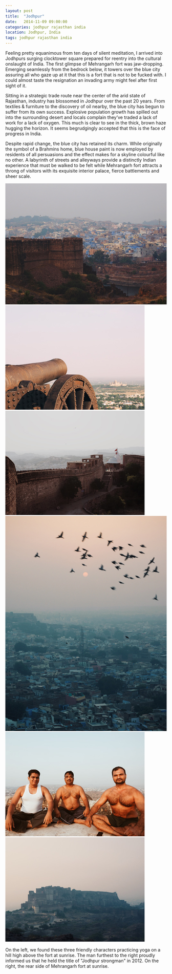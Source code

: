 ```yaml
---
layout: post
title:  "Jodhpur"
date:   2014-11-09 09:00:00
categories: jodhpur rajasthan india
location: Jodhpur, India
tags: jodhpur rajasthan india
---
```


Feeling pretty equanimous from ten days of silent meditation, I arrived into Jodhpurs surging clocktower square prepared for reentry into the cultural onslaught of India. The first glimpse of Mehrangarh fort was jaw-dropping. Emerging seamlessly from the bedrock below, it towers over the blue city assuring all who gaze up at it that this is a fort that is not to be fucked with. I could almost taste the resignation an invading army might feel after first sight of it.

Sitting in a strategic trade route near the center of the arid state of Rajasthan, industry has blossomed in Jodhpur over the past 20 years. From textiles & furniture to the discovery of oil nearby, the blue city has begun to suffer from its own success. Explosive population growth has spilled out into the surrounding desert and locals complain they’ve traded a lack of work for a lack of oxygen. This much is clear to see in the thick, brown haze hugging the horizon. It seems begrudgingly accepted that this is the face of progress in India.

Despite rapid change, the blue city has retained its charm. While originally the symbol of a Brahmins home, blue house paint is now employed by residents of all persuasions and the effect makes for a skyline colourful like no other. A labyrinth of streets and alleyways provide a distinctly Indian experience that must be walked to be felt while Mehrangarh fort attracts a throng of visitors with its exquisite interior palace, fierce battlements and sheer scale.

<div class="post-image">
	<a href="/photography/2014-11-09-jodhpur/1-full.jpg" target="_blank" title="A wall of Mehrangarh fort juts out infront of the hazy blue city at sunrise"><img src="/photography/2014-11-09-jodhpur/1.jpg" alt="A wall of Mehrangarh fort juts out infront of the hazy blue city at sunrise"></a>
</div>

<div class="post-image post-image--split">
	<a href="/photography/2014-11-09-jodhpur/2-full.jpg" target="_blank" title="Antiquated cannons stand atop Mehrangarh fort while the Umaid Bhawan Palace (still operated by the royal family) stands in the distance"><img src="/photography/2014-11-09-jodhpur/2.jpg" alt="Antiquated cannons stand atop Mehrangarh fort while the Umaid Bhawan Palace (still operated by the royal family) stands in the distance"></a>
	<a href="/photography/2014-11-09-jodhpur/3-full.jpg" target="_blank" title="A view of the Chamunda Devi, a Hindu temple inside Mehrangarh fort"><img src="/photography/2014-11-09-jodhpur/3.jpg" alt="A view of the Chamunda Devi, a Hindu temple inside Mehrangarh fort"></a>
</div>

<div class="post-image">
	<a href="/photography/2014-11-09-jodhpur/4-full.jpg" target="_blank" title="Sun rises through the haze over Jodhpur. As seen from the fort entrance"><img src="/photography/2014-11-09-jodhpur/4.jpg" alt="Sun rises through the haze over Jodhpur. As seen from the fort entrance"></a>
</div>

<div class="post-image post-image--split">
	<a href="/photography/2014-11-09-jodhpur/5-full.jpg" target="_blank" title="We found these three friendly characters practicing yoga on a hill high above the fort at sunrise. The man furthest to the right proudly informed us that he held the title of Jodhpur strongman in 2012"><img src="/photography/2014-11-09-jodhpur/5.jpg" alt="We found these three friendly characters practicing yoga on a hill high above the fort at sunrise. The man furthest to the right proudly informed us that he held the title of Jodhpur strongman in 2012"></a>
	<a href="/photography/2014-11-09-jodhpur/6-full.jpg" target="_blank" title="The rear side of Mehrangarh fort at sunrise"><img src="/photography/2014-11-09-jodhpur/6.jpg" alt="The rear side of Mehrangarh fort at sunrise"></a>
	<p class="post-image-caption">
		On the left, we found these three friendly characters practicing yoga on a hill high above the fort at sunrise. The man furthest to the right proudly informed us that he held the title of "Jodhpur strongman" in 2012. On the right, the rear side of Mehrangarh fort at sunrise.
	</p>
</div>
